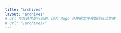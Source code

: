 ```yaml
---
title: "Archives"
layout: "archives"
# url 字段通常是可选的，因为 Hugo 会根据文件夹路径自动生成
# url: "/archives/" 
---
```


